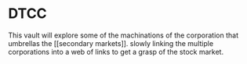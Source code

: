 # DTCC

This vault will explore some of the machinations of the corporation that umbrellas the [[secondary markets]]. slowly linking the multiple corporations into a web of links to get a grasp of the stock market.

